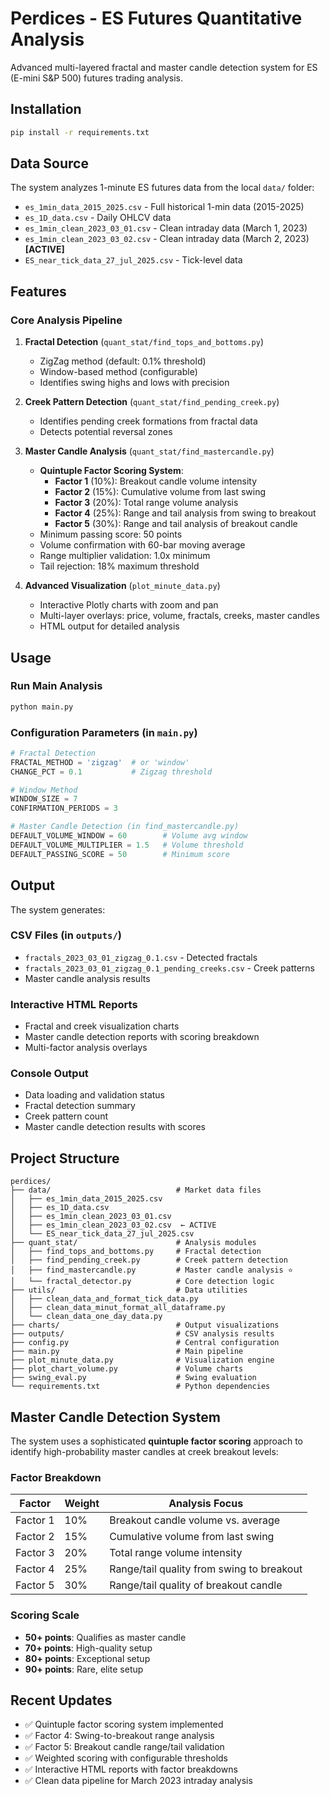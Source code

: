 # Perdices - ES Futures Quantitative Analysis

Advanced multi-layered fractal and master candle detection system for ES (E-mini S&P 500) futures trading analysis.

## Installation

```bash
pip install -r requirements.txt
```

## Data Source

The system analyzes 1-minute ES futures data from the local `data/` folder:
- `es_1min_data_2015_2025.csv` - Full historical 1-min data (2015-2025)
- `es_1D_data.csv` - Daily OHLCV data
- `es_1min_clean_2023_03_01.csv` - Clean intraday data (March 1, 2023)
- `es_1min_clean_2023_03_02.csv` - Clean intraday data (March 2, 2023) **[ACTIVE]**
- `ES_near_tick_data_27_jul_2025.csv` - Tick-level data

## Features

### Core Analysis Pipeline

1. **Fractal Detection** (`quant_stat/find_tops_and_bottoms.py`)
   - ZigZag method (default: 0.1% threshold)
   - Window-based method (configurable)
   - Identifies swing highs and lows with precision

2. **Creek Pattern Detection** (`quant_stat/find_pending_creek.py`)
   - Identifies pending creek formations from fractal data
   - Detects potential reversal zones

3. **Master Candle Analysis** (`quant_stat/find_mastercandle.py`)
   - **Quintuple Factor Scoring System**:
     - **Factor 1** (10%): Breakout candle volume intensity
     - **Factor 2** (15%): Cumulative volume from last swing
     - **Factor 3** (20%): Total range volume analysis
     - **Factor 4** (25%): Range and tail analysis from swing to breakout
     - **Factor 5** (30%): Range and tail analysis of breakout candle
   - Minimum passing score: 50 points
   - Volume confirmation with 60-bar moving average
   - Range multiplier validation: 1.0x minimum
   - Tail rejection: 18% maximum threshold

4. **Advanced Visualization** (`plot_minute_data.py`)
   - Interactive Plotly charts with zoom and pan
   - Multi-layer overlays: price, volume, fractals, creeks, master candles
   - HTML output for detailed analysis

## Usage

### Run Main Analysis

```bash
python main.py
```

### Configuration Parameters (in `main.py`)

```python
# Fractal Detection
FRACTAL_METHOD = 'zigzag'  # or 'window'
CHANGE_PCT = 0.1           # Zigzag threshold

# Window Method
WINDOW_SIZE = 7
CONFIRMATION_PERIODS = 3

# Master Candle Detection (in find_mastercandle.py)
DEFAULT_VOLUME_WINDOW = 60        # Volume avg window
DEFAULT_VOLUME_MULTIPLIER = 1.5   # Volume threshold
DEFAULT_PASSING_SCORE = 50        # Minimum score
```

## Output

The system generates:

### CSV Files (in `outputs/`)
- `fractals_2023_03_01_zigzag_0.1.csv` - Detected fractals
- `fractals_2023_03_01_zigzag_0.1_pending_creeks.csv` - Creek patterns
- Master candle analysis results

### Interactive HTML Reports
- Fractal and creek visualization charts
- Master candle detection reports with scoring breakdown
- Multi-factor analysis overlays

### Console Output
- Data loading and validation status
- Fractal detection summary
- Creek pattern count
- Master candle detection results with scores

## Project Structure

```
perdices/
├── data/                            # Market data files
│   ├── es_1min_data_2015_2025.csv
│   ├── es_1D_data.csv
│   ├── es_1min_clean_2023_03_01.csv
│   ├── es_1min_clean_2023_03_02.csv  ← ACTIVE
│   └── ES_near_tick_data_27_jul_2025.csv
├── quant_stat/                      # Analysis modules
│   ├── find_tops_and_bottoms.py     # Fractal detection
│   ├── find_pending_creek.py        # Creek pattern detection
│   ├── find_mastercandle.py         # Master candle analysis ⭐
│   └── fractal_detector.py          # Core detection logic
├── utils/                           # Data utilities
│   ├── clean_data_and_format_tick_data.py
│   ├── clean_data_minut_format_all_dataframe.py
│   └── clean_data_one_day_data.py
├── charts/                          # Output visualizations
├── outputs/                         # CSV analysis results
├── config.py                        # Central configuration
├── main.py                          # Main pipeline
├── plot_minute_data.py              # Visualization engine
├── plot_chart_volume.py             # Volume charts
├── swing_eval.py                    # Swing evaluation
└── requirements.txt                 # Python dependencies
```

## Master Candle Detection System

The system uses a sophisticated **quintuple factor scoring** approach to identify high-probability master candles at creek breakout levels:

### Factor Breakdown

| Factor | Weight | Analysis Focus |
|--------|--------|----------------|
| Factor 1 | 10% | Breakout candle volume vs. average |
| Factor 2 | 15% | Cumulative volume from last swing |
| Factor 3 | 20% | Total range volume intensity |
| Factor 4 | 25% | Range/tail quality from swing to breakout |
| Factor 5 | 30% | Range/tail quality of breakout candle |

### Scoring Scale

- **50+ points**: Qualifies as master candle
- **70+ points**: High-quality setup
- **80+ points**: Exceptional setup
- **90+ points**: Rare, elite setup

## Recent Updates

- ✅ Quintuple factor scoring system implemented
- ✅ Factor 4: Swing-to-breakout range analysis
- ✅ Factor 5: Breakout candle range/tail validation
- ✅ Weighted scoring with configurable thresholds
- ✅ Interactive HTML reports with factor breakdowns
- ✅ Clean data pipeline for March 2023 intraday analysis
